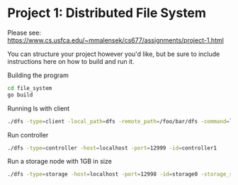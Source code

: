 # Project 1: Distributed File System

Please see: https://www.cs.usfca.edu/~mmalensek/cs677/assignments/project-1.html

You can structure your project however you'd like, but be sure to include instructions here on how to build and run it.


Building the program
```bash
cd file_system
go build
```

Running ls with client
```bash
./dfs -type=client -local_path=dfs -remote_path=/foo/bar/dfs -command=ls
```

Run controller
```bash
./dfs -type=controller -host=localhost -port=12999 -id=controller1
```

Run a storage node with 1GB in size
```bash
./dfs -type=storage -host=localhost -port=12998 -id=storage0 -storage_size=1000000 -local_path=/path/to/data
```
